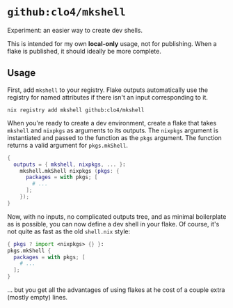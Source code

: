 # `github:clo4/mkshell`

Experiment: an easier way to create dev shells.

This is intended for my own **local-only** usage, not for publishing. When a
flake is published, it should ideally be more complete.

## Usage

First, add `mkshell` to your registry. Flake outputs automatically use the
registry for named attributes if there isn't an input corresponding to it.

```
nix registry add mkshell github:clo4/mkshell
```

When you're ready to create a dev environment, create a flake that takes
`mkshell` and `nixpkgs` as arguments to its outputs. The `nixpkgs` argument is
instantiated and passed to the function as the `pkgs` argument. The function
returns a valid argument for `pkgs.mkShell`.

```nix
{
  outputs = { mkshell, nixpkgs, ... }:
    mkshell.mkShell nixpkgs (pkgs: {
      packages = with pkgs; [
        # ...
      ];
    });
}
```

Now, with no inputs, no complicated outputs tree, and as minimal boilerplate as
is possible, you can now define a dev shell in your flake. Of course, it's not
quite as fast as the old `shell.nix` style:

```nix
{ pkgs ? import <nixpkgs> {} }:
pkgs.mkShell {
  packages = with pkgs; [
    # ...
  ];
}
```

... but you get all the advantages of using flakes at he cost of a couple extra
(mostly empty) lines.
